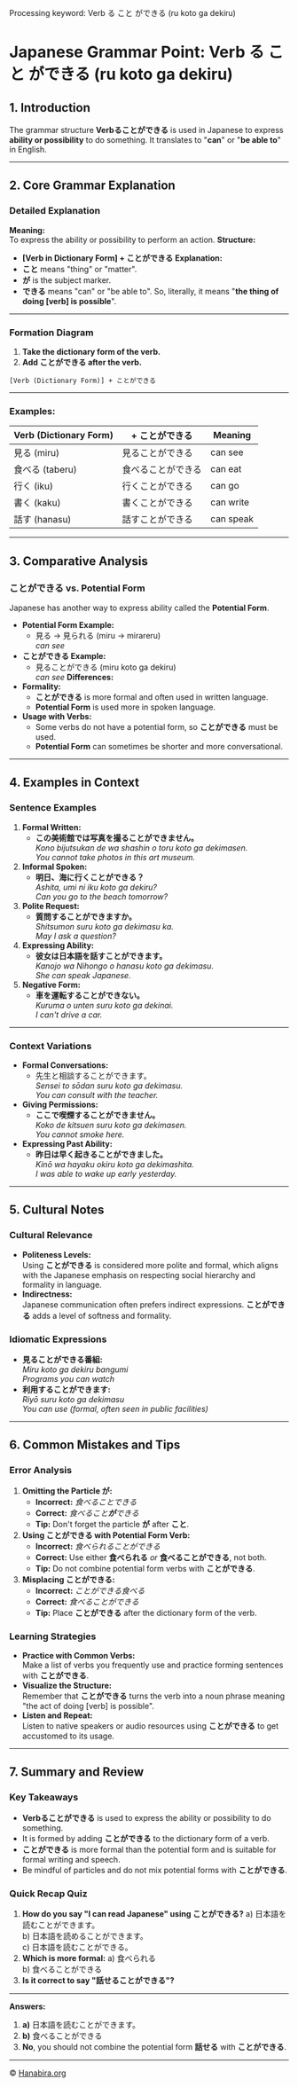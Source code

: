 Processing keyword: Verb る こと ができる (ru koto ga dekiru)
# Japanese Grammar Point: Verb る こと ができる (ru koto ga dekiru)

## 1. Introduction
The grammar structure **Verbることができる** is used in Japanese to express **ability or possibility** to do something. It translates to "**can**" or "**be able to**" in English.

---
## 2. Core Grammar Explanation
### Detailed Explanation
**Meaning:**  
To express the ability or possibility to perform an action.
**Structure:**  
- **[Verb in Dictionary Form] + ことができる**
**Explanation:**  
- **こと** means "thing" or "matter".
- **が** is the subject marker.
- **できる** means "can" or "be able to".
So, literally, it means "**the thing of doing [verb] is possible**".
---
### Formation Diagram
1. **Take the dictionary form of the verb.**
2. **Add ことができる after the verb.**
```
[Verb (Dictionary Form)] + ことができる
```
---
### Examples:
| Verb (Dictionary Form) | + ことができる       | Meaning               |
|------------------------|----------------------|-----------------------|
| 見る (miru)             | 見ることができる     | can see               |
| 食べる (taberu)         | 食べることができる   | can eat               |
| 行く (iku)              | 行くことができる     | can go                |
| 書く (kaku)             | 書くことができる     | can write             |
| 話す (hanasu)           | 話すことができる     | can speak             |
---
## 3. Comparative Analysis
### ことができる vs. Potential Form
Japanese has another way to express ability called the **Potential Form**.
- **Potential Form Example:**  
  - 見る → 見られる (miru → mirareru)  
    *can see*
- **ことができる Example:**  
  - 見ることができる (miru koto ga dekiru)  
    *can see*
**Differences:**
- **Formality:**  
  - **ことができる** is more formal and often used in written language.
  - **Potential Form** is used more in spoken language.
- **Usage with Verbs:**  
  - Some verbs do not have a potential form, so **ことができる** must be used.
  - **Potential Form** can sometimes be shorter and more conversational.
---
## 4. Examples in Context
### Sentence Examples
1. **Formal Written:**
   - **この美術館では写真を撮ることができません。**  
     *Kono bijutsukan de wa shashin o toru koto ga dekimasen.*  
     *You cannot take photos in this art museum.*
2. **Informal Spoken:**
   - **明日、海に行くことができる？**  
     *Ashita, umi ni iku koto ga dekiru?*  
     *Can you go to the beach tomorrow?*
3. **Polite Request:**
   - **質問することができますか。**  
     *Shitsumon suru koto ga dekimasu ka.*  
     *May I ask a question?*
4. **Expressing Ability:**
   - **彼女は日本語を話すことができます。**  
     *Kanojo wa Nihongo o hanasu koto ga dekimasu.*  
     *She can speak Japanese.*
5. **Negative Form:**
   - **車を運転することができない。**  
     *Kuruma o unten suru koto ga dekinai.*  
     *I can't drive a car.*
---
### Context Variations
- **Formal Conversations:**  
  - 先生と相談することができます。  
    *Sensei to sōdan suru koto ga dekimasu.*  
    *You can consult with the teacher.*
- **Giving Permissions:**  
  - **ここで喫煙することができません。**  
    *Koko de kitsuen suru koto ga dekimasen.*  
    *You cannot smoke here.*
- **Expressing Past Ability:**
  - **昨日は早く起きることができました。**  
    *Kinō wa hayaku okiru koto ga dekimashita.*  
    *I was able to wake up early yesterday.*
---
## 5. Cultural Notes
### Cultural Relevance
- **Politeness Levels:**  
  Using **ことができる** is considered more polite and formal, which aligns with the Japanese emphasis on respecting social hierarchy and formality in language.
- **Indirectness:**  
  Japanese communication often prefers indirect expressions. **ことができる** adds a level of softness and formality.
### Idiomatic Expressions
- **見ることができる番組:**  
  *Miru koto ga dekiru bangumi*  
  *Programs you can watch*
- **利用することができます:**  
  *Riyō suru koto ga dekimasu*  
  *You can use (formal, often seen in public facilities)*
---
## 6. Common Mistakes and Tips
### Error Analysis
1. **Omitting the Particle が:**
   - **Incorrect:** *食べることできる*
   - **Correct:** *食べること**が**できる*
   - **Tip:** Don't forget the particle **が** after **こと**.
2. **Using ことができる with Potential Form Verb:**
   - **Incorrect:** *食べられることができる*
   - **Correct:** Use either **食べられる** *or* **食べることができる**, not both.
   - **Tip:** Do not combine potential form verbs with **ことができる**.
3. **Misplacing ことができる:**
   - **Incorrect:** *ことができる食べる*
   - **Correct:** *食べることができる*
   - **Tip:** Place **ことができる** after the dictionary form of the verb.
### Learning Strategies
- **Practice with Common Verbs:**  
  Make a list of verbs you frequently use and practice forming sentences with **ことができる**.
- **Visualize the Structure:**  
  Remember that **ことができる** turns the verb into a noun phrase meaning "the act of doing [verb] is possible".
- **Listen and Repeat:**  
  Listen to native speakers or audio resources using **ことができる** to get accustomed to its usage.
---
## 7. Summary and Review
### Key Takeaways
- **Verbることができる** is used to express the ability or possibility to do something.
- It is formed by adding **ことができる** to the dictionary form of a verb.
- **ことができる** is more formal than the potential form and is suitable for formal writing and speech.
- Be mindful of particles and do not mix potential forms with **ことができる**.
### Quick Recap Quiz
1. **How do you say "I can read Japanese" using ことができる?**
   a) 日本語を読むことができます。  
   b) 日本語を読めることができます。  
   c) 日本語を読むことができる。
2. **Which is more formal:**
   a) 食べられる  
   b) 食べることができる
3. **Is it correct to say "話せることができる"?**
---
**Answers:**
1. **a)** 日本語を読むことができます。  
2. **b)** 食べることができる  
3. **No**, you should not combine the potential form **話せる** with **ことができる**.


---

© [Hanabira.org](https://hanabira.org)
